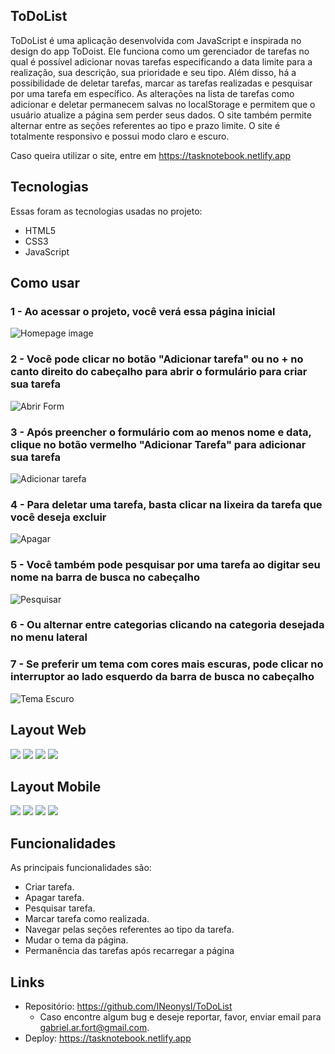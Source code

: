 
<!-- ![Logo of the project](https://github.com/Lucasdfg07/Spotify_clone/blob/master/app/javascript/assets/images/logo.png) -->

## ToDoList
ToDoList é uma aplicação desenvolvida com JavaScript e inspirada no design do app ToDoist. Ele funciona como um gerenciador de tarefas no qual é possível adicionar novas tarefas especificando a data limite para a realização, sua descrição, sua prioridade e seu tipo. Além disso, há a possibilidade de deletar tarefas, marcar as tarefas realizadas e pesquisar por uma tarefa em específico. As alterações na lista de tarefas como adicionar e deletar permanecem salvas no localStorage e permitem que o usuário atualize a página sem perder seus dados. O site também permite alternar entre as seções referentes ao tipo e prazo limite. O site é totalmente responsivo e possui modo claro e escuro.

Caso queira utilizar o site, entre em https://tasknotebook.netlify.app

## Tecnologias

Essas foram as tecnologias usadas no projeto:

* HTML5
* CSS3
* JavaScript

## Como usar

### 1 - Ao acessar o projeto, você verá essa página inicial

![Homepage image](https://github.com/INeonysI/ToDoList/blob/main/public/prints/howToUse/how_1.png)

### 2 - Você pode clicar no botão "Adicionar tarefa" ou no + no canto direito do cabeçalho para abrir o formulário para criar sua tarefa

![Abrir Form](https://github.com/INeonysI/ToDoList/blob/main/public/prints/howToUse/how_2.png)

### 3 - Após preencher o formulário com ao menos nome e data, clique no botão vermelho "Adicionar Tarefa" para adicionar sua tarefa 

![Adicionar tarefa](https://github.com/INeonysI/ToDoList/blob/main/public/prints/howToUse/how_3.png)

### 4 - Para deletar uma tarefa, basta clicar na lixeira da tarefa que você deseja excluir

![Apagar](https://github.com/INeonysI/ToDoList/blob/main/public/prints/howToUse/how_4.png)

### 5 - Você também pode pesquisar por uma tarefa ao digitar seu nome na barra de busca no cabeçalho

![Pesquisar](https://github.com/INeonysI/ToDoList/blob/main/public/prints/howToUse/how_5.png)

### 6 - Ou alternar entre categorias clicando na categoria desejada no menu lateral

<!-- ![Alternar]() -->

### 7 - Se preferir um tema com cores mais escuras, pode clicar no interruptor ao lado esquerdo da barra de busca no cabeçalho

![Tema Escuro](https://github.com/INeonysI/ToDoList/blob/main/public/prints/howToUse/Screenshot_6.png)

## Layout Web

![](https://github.com/INeonysI/ToDoList/blob/main/public/prints/layout/Screenshot_1.png)
![](https://github.com/INeonysI/ToDoList/blob/main/public/prints/layout/Screenshot_2.png)
![](https://github.com/INeonysI/ToDoList/blob/main/public/prints/layout/Screenshot_5.png)
![](https://github.com/INeonysI/ToDoList/blob/main/public/prints/layout/Screenshot_6.png)

## Layout Mobile

![](https://github.com/INeonysI/ToDoList/blob/main/public/prints/layout/Screenshot_3.png)
![](https://github.com/INeonysI/ToDoList/blob/main/public/prints/layout/Screenshot_4.png)
![](https://github.com/INeonysI/ToDoList/blob/main/public/prints/layout/Screenshot_7.png)
![](https://github.com/INeonysI/ToDoList/blob/main/public/prints/layout/Screenshot_8.png)

## Funcionalidades

As principais funcionalidades são:
 - Criar tarefa.
 - Apagar tarefa.
 - Pesquisar tarefa.
 - Marcar tarefa como realizada.
 - Navegar pelas seções referentes ao tipo da tarefa.
 - Mudar o tema da página.
 - Permanência das tarefas após recarregar a página


## Links
  - Repositório: https://github.com/INeonysI/ToDoList
    - Caso encontre algum bug e deseje reportar, favor, enviar email para gabriel.ar.fort@gmail.com.
  - Deploy: https://tasknotebook.netlify.app
